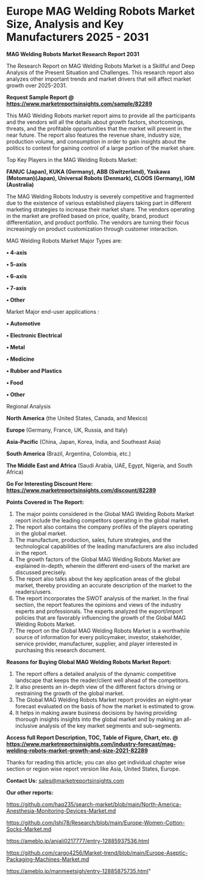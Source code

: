 # Europe MAG Welding Robots Market Size, Analysis and Key Manufacturers 2025 - 2031

<strong>MAG Welding Robots Market Research Report 2031</strong>

The Research Report on MAG Welding Robots Market is a Skillful and Deep Analysis of the Present Situation and Challenges. This research report also analyzes other important trends and market drivers that will affect market growth over 2025-2031.

<strong>Request Sample Report @ <a href=https://www.marketreportsinsights.com/sample/82289>https://www.marketreportsinsights.com/sample/82289</a></strong>

This MAG Welding Robots market report aims to provide all the participants and the vendors will all the details about growth factors, shortcomings, threats, and the profitable opportunities that the market will present in the near future. The report also features the revenue share, industry size, production volume, and consumption in order to gain insights about the politics to contest for gaining control of a large portion of the market share.

Top Key Players in the MAG Welding Robots Market:

<strong>FANUC (Japan), KUKA (Germany), ABB (Switzerland), Yaskawa (Motoman)(Japan), Universal Robots (Denmark), CLOOS (Germany), IGM (Australia)</strong>

The MAG Welding Robots Industry is severely competitive and fragmented due to the existence of various established players taking part in different marketing strategies to increase their market share. The vendors operating in the market are profiled based on price, quality, brand, product differentiation, and product portfolio. The vendors are turning their focus increasingly on product customization through customer interaction.

MAG Welding Robots Market Major Types are:

<strong>• 4-axis

• 5-axis

• 6-axis

• 7-axis

• Other</strong>

Market Major end-user applications :

<strong>• Automotive

• Electronic Electrical

• Metal

• Medicine

• Rubber and Plastics

• Food

• Other</strong>

Regional Analysis

</u><strong><b>North America</b></strong> (the United States, Canada, and Mexico)

<strong><b>Europe </b></strong>(Germany, France, UK, Russia, and Italy)

<strong><b>Asia-Pacific</b></strong> (China, Japan, Korea, India, and Southeast Asia)

<strong><b>South America</b></strong> (Brazil, Argentina, Colombia, etc.)

<strong><b>The Middle East and Africa</b></strong> (Saudi Arabia, UAE, Egypt, Nigeria, and South Africa)

<strong>Go For Interesting Discount Here: <a href=https://www.marketreportsinsights.com/discount/82289>https://www.marketreportsinsights.com/discount/82289</a></strong>

<strong>Points Covered in The Report:</strong>
<ol>
  <li>The major points considered in the Global MAG Welding Robots Market report include the leading competitors operating in the global market.</li>
  <li>The report also contains the company profiles of the players operating in the global market.</li>
  <li>The manufacture, production, sales, future strategies, and the technological capabilities of the leading manufacturers are also included in the report.</li>
  <li>The growth factors of the Global MAG Welding Robots Market are explained in-depth, wherein the different end-users of the market are discussed precisely.</li>
  <li>The report also talks about the key application areas of the global market, thereby providing an accurate description of the market to the readers/users.</li>
  <li>The report incorporates the SWOT analysis of the market. In the final section, the report features the opinions and views of the industry experts and professionals. The experts analyzed the export/import policies that are favorably influencing the growth of the Global MAG Welding Robots Market.</li>
  <li>The report on the Global MAG Welding Robots Market is a worthwhile source of information for every policymaker, investor, stakeholder, service provider, manufacturer, supplier, and player interested in purchasing this research document.</li>
</ol>
<strong>Reasons for Buying Global MAG Welding Robots Market Report:</strong>

<ol>
  <li>The report offers a detailed analysis of the dynamic competitive landscape that keeps the reader/client well ahead of the competitors.</li>
  <li>It also presents an in-depth view of the different factors driving or restraining the growth of the global market.</li>
  <li>The Global MAG Welding Robots Market report provides an eight-year forecast evaluated on the basis of how the market is estimated to grow.</li>
  <li>It helps in making aware business decisions by having providing thorough insights insights into the global market and by making an all-inclusive analysis of the key market segments and sub-segments.</li>
</ol>
<strong>Access full Report Description, TOC, Table of Figure, Chart, etc. @ <a href=https://www.marketreportsinsights.com/industry-forecast/mag-welding-robots-market-growth-and-size-2021-82289>https://www.marketreportsinsights.com/industry-forecast/mag-welding-robots-market-growth-and-size-2021-82289</a></strong>


Thanks for reading this article; you can also get individual chapter wise section or region wise report version like Asia, United States, Europe.

<strong>Contact Us:</strong>
sales@marketreportsinsights.com

<strong>Our other reports:</strong>

<a href=https://github.com/haq235/search-market/blob/main/North-America-Anesthesia-Monitoring-Devices-Market.md>https://github.com/haq235/search-market/blob/main/North-America-Anesthesia-Monitoring-Devices-Market.md</a>

<a href=https://github.com/Ishi78/Research/blob/main/Europe-Women-Cotton-Socks-Market.md>https://github.com/Ishi78/Research/blob/main/Europe-Women-Cotton-Socks-Market.md</a>

<a href=https://ameblo.jp/anjali0217777/entry-12885937536.html>https://ameblo.jp/anjali0217777/entry-12885937536.html</a>

<a href=https://github.com/cargo4256/Market-trend/blob/main/Europe-Aseptic-Packaging-Machines-Market.md>https://github.com/cargo4256/Market-trend/blob/main/Europe-Aseptic-Packaging-Machines-Market.md</a>

<a href=https://ameblo.jp/manmeetsigh/entry-12885875735.html>https://ameblo.jp/manmeetsigh/entry-12885875735.html</a>"
